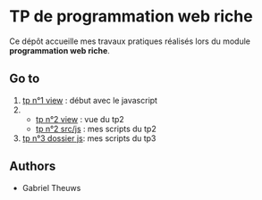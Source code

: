 # TP de programmation web riche

Ce dépôt accueille mes travaux pratiques réalisés lors du module **programmation web riche**.

## Go to

1. [tp n°1 view](tp1/view/index.html) : début avec le javascript
2.  * [tp n°2 view](tp2/view/index.html) : vue du tp2
    * [tp n°2 src/js](tp2/src/js) : mes scripts du tp2
3. [tp n°3 dossier js](tp3/dist/js): mes scripts du tp3

## Authors

 * Gabriel Theuws
